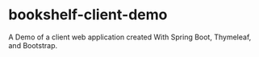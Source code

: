 # bookshelf-client-demo
A Demo of a client web application created With Spring Boot, Thymeleaf, and Bootstrap.
